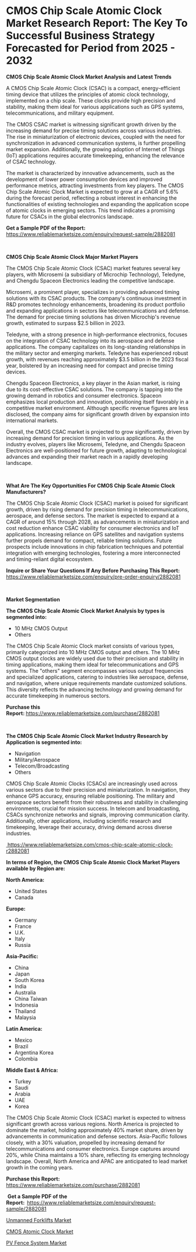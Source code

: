 <p><h1>CMOS Chip Scale Atomic Clock Market Research Report: The Key To Successful Business Strategy Forecasted for Period from 2025 - 2032</h1></p><p><strong>CMOS Chip Scale Atomic Clock Market Analysis and Latest Trends</strong></p>
<p><p>A CMOS Chip Scale Atomic Clock (CSAC) is a compact, energy-efficient timing device that utilizes the principles of atomic clock technology, implemented on a chip scale. These clocks provide high precision and stability, making them ideal for various applications such as GPS systems, telecommunications, and military equipment. </p><p>The CMOS CSAC market is witnessing significant growth driven by the increasing demand for precise timing solutions across various industries. The rise in miniaturization of electronic devices, coupled with the need for synchronization in advanced communication systems, is further propelling market expansion. Additionally, the growing adoption of Internet of Things (IoT) applications requires accurate timekeeping, enhancing the relevance of CSAC technology.</p><p>The market is characterized by innovative advancements, such as the development of lower power consumption devices and improved performance metrics, attracting investments from key players. The CMOS Chip Scale Atomic Clock Market is expected to grow at a CAGR of 5.6% during the forecast period, reflecting a robust interest in enhancing the functionalities of existing technologies and expanding the application scope of atomic clocks in emerging sectors. This trend indicates a promising future for CSACs in the global electronics landscape.</p></p>
<p><strong>Get a Sample PDF of the Report:&nbsp;</strong> <a href="https://www.reliablemarketsize.com/enquiry/request-sample/2882081?utm_campaign=2115&utm_medium=2&utm_source=Github&utm_content=ia&utm_term=12032025&utm_id=cmos-chip-scale-atomic-clock">https://www.reliablemarketsize.com/enquiry/request-sample/2882081</a></p>
<p>&nbsp;</p>
<p><strong>CMOS Chip Scale Atomic Clock Major Market Players</strong></p>
<p><p>The CMOS Chip Scale Atomic Clock (CSAC) market features several key players, with Microsemi (a subsidiary of Microchip Technology), Teledyne, and Chengdu Spaceon Electronics leading the competitive landscape.</p><p>Microsemi, a prominent player, specializes in providing advanced timing solutions with its CSAC products. The company's continuous investment in R&D promotes technology enhancements, broadening its product portfolio and expanding applications in sectors like telecommunications and defense. The demand for precise timing solutions has driven Microchip's revenue growth, estimated to surpass $2.5 billion in 2023.</p><p>Teledyne, with a strong presence in high-performance electronics, focuses on the integration of CSAC technology into its aerospace and defense applications. The company capitalizes on its long-standing relationships in the military sector and emerging markets. Teledyne has experienced robust growth, with revenues reaching approximately $3.5 billion in the 2023 fiscal year, bolstered by an increasing need for compact and precise timing devices.</p><p>Chengdu Spaceon Electronics, a key player in the Asian market, is rising due to its cost-effective CSAC solutions. The company is tapping into the growing demand in robotics and consumer electronics. Spaceon emphasizes local production and innovation, positioning itself favorably in a competitive market environment. Although specific revenue figures are less disclosed, the company aims for significant growth driven by expansion into international markets.</p><p>Overall, the CMOS CSAC market is projected to grow significantly, driven by increasing demand for precision timing in various applications. As the industry evolves, players like Microsemi, Teledyne, and Chengdu Spaceon Electronics are well-positioned for future growth, adapting to technological advances and expanding their market reach in a rapidly developing landscape.</p></p>
<p>&nbsp;</p>
<p><strong>What Are The Key Opportunities For CMOS Chip Scale Atomic Clock Manufacturers?</strong></p>
<p><p>The CMOS Chip Scale Atomic Clock (CSAC) market is poised for significant growth, driven by rising demand for precision timing in telecommunications, aerospace, and defense sectors. The market is expected to expand at a CAGR of around 15% through 2028, as advancements in miniaturization and cost reduction enhance CSAC viability for consumer electronics and IoT applications. Increasing reliance on GPS satellites and navigation systems further propels demand for compact, reliable timing solutions. Future prospects include innovations in chip fabrication techniques and potential integration with emerging technologies, fostering a more interconnected and timing-reliant digital ecosystem.</p></p>
<p><strong>Inquire or Share Your Questions If Any Before Purchasing This Report:</strong> <a href="https://www.reliablemarketsize.com/enquiry/pre-order-enquiry/2882081?utm_campaign=2115&utm_medium=2&utm_source=Github&utm_content=ia&utm_term=12032025&utm_id=cmos-chip-scale-atomic-clock">https://www.reliablemarketsize.com/enquiry/pre-order-enquiry/2882081</a></p>
<p>&nbsp;</p>
<p><strong>Market Segmentation</strong></p>
<p><strong>The CMOS Chip Scale Atomic Clock Market Analysis by types is segmented into:</strong></p>
<p><ul><li>10 MHz CMOS Output</li><li>Others</li></ul></p>
<p><p>The CMOS Chip Scale Atomic Clock market consists of various types, primarily categorized into 10 MHz CMOS output and others. The 10 MHz CMOS output clocks are widely used due to their precision and stability in timing applications, making them ideal for telecommunications and GPS systems. The "others" segment encompasses various output frequencies and specialized applications, catering to industries like aerospace, defense, and navigation, where unique requirements mandate customized solutions. This diversity reflects the advancing technology and growing demand for accurate timekeeping in numerous sectors.</p></p>
<p><strong>Purchase this Report:&nbsp;</strong><a href="https://www.reliablemarketsize.com/purchase/2882081?utm_campaign=2115&utm_medium=2&utm_source=Github&utm_content=ia&utm_term=12032025&utm_id=cmos-chip-scale-atomic-clock">https://www.reliablemarketsize.com/purchase/2882081</a></p>
<p>&nbsp;</p>
<p><strong>The CMOS Chip Scale Atomic Clock Market Industry Research by Application is segmented into:</strong></p>
<p><ul><li>Navigation</li><li>Military/Aerospace</li><li>Telecom/Broadcasting</li><li>Others</li></ul></p>
<p><p>CMOS Chip Scale Atomic Clocks (CSACs) are increasingly used across various sectors due to their precision and miniaturization. In navigation, they enhance GPS accuracy, ensuring reliable positioning. The military and aerospace sectors benefit from their robustness and stability in challenging environments, crucial for mission success. In telecom and broadcasting, CSACs synchronize networks and signals, improving communication clarity. Additionally, other applications, including scientific research and timekeeping, leverage their accuracy, driving demand across diverse industries.</p></p>
<p><a href="https://www.reliablemarketsize.com/cmos-chip-scale-atomic-clock-r2882081?utm_campaign=2115&utm_medium=2&utm_source=Github&utm_content=ia&utm_term=12032025&utm_id=cmos-chip-scale-atomic-clock">&nbsp;https://www.reliablemarketsize.com/cmos-chip-scale-atomic-clock-r2882081</a></p>
<p><strong>In terms of Region, the CMOS Chip Scale Atomic Clock Market Players available by Region are:</strong></p>
<p>
    <p> <strong> North America: </strong>
        <ul>
            <li>United States</li>
            <li>Canada</li>
        </ul>
        </p> 
    <p> <strong> Europe: </strong>
        <ul>
            <li>Germany</li>
            <li>France</li>
            <li>U.K.</li>
            <li>Italy</li>
            <li>Russia</li>
        </ul>
        </p> 
    <p> <strong> Asia-Pacific: </strong>
        <ul>
            <li>China</li>
            <li>Japan</li>
            <li>South Korea</li>
            <li>India</li>
            <li>Australia</li>
            <li>China Taiwan</li>
            <li>Indonesia</li>
            <li>Thailand</li>
            <li>Malaysia</li>
        </ul>
        </p> 
    <p> <strong> Latin America: </strong>
        <ul>
            <li>Mexico</li>
            <li>Brazil</li>
            <li>Argentina Korea</li>
            <li>Colombia</li>
        </ul>
        </p> 
    <p> <strong> Middle East & Africa: </strong>
        <ul>
            <li>Turkey</li>
            <li>Saudi</li>
            <li>Arabia</li>
            <li>UAE</li>
            <li>Korea</li>
        </ul>
    </p>
    </p>
<p><p>The CMOS Chip Scale Atomic Clock (CSAC) market is expected to witness significant growth across various regions. North America is projected to dominate the market, holding approximately 40% market share, driven by advancements in communication and defense sectors. Asia-Pacific follows closely, with a 30% valuation, propelled by increasing demand for telecommunications and consumer electronics. Europe captures around 20%, while China maintains a 10% share, reflecting its emerging technology landscape. Overall, North America and APAC are anticipated to lead market growth in the coming years.</p></p>
<p><strong>Purchase this Report: </strong><a href="https://www.reliablemarketsize.com/purchase/2882081?utm_campaign=2115&utm_medium=2&utm_source=Github&utm_content=ia&utm_term=12032025&utm_id=cmos-chip-scale-atomic-clock">https://www.reliablemarketsize.com/purchase/2882081</a></p>
<p>&nbsp;<strong>Get a Sample PDF of the Report:&nbsp;&nbsp;</strong><a href="https://www.reliablemarketsize.com/enquiry/request-sample/2882081?utm_campaign=2115&utm_medium=2&utm_source=Github&utm_content=ia&utm_term=12032025&utm_id=cmos-chip-scale-atomic-clock">https://www.reliablemarketsize.com/enquiry/request-sample/2882081</a></p>
<p><strong></strong></p>
<p><p><a href="https://github.com/jolashta/Market-Research-Report-List-1/blob/main/unmanned-forklifts-market.md?utm_campaign=2115&utm_medium=2&utm_source=Github&utm_content=ia&utm_term=12032025&utm_id=cmos-chip-scale-atomic-clock">Unmanned Forklifts Market</a></p><p><a href="https://github.com/lazregaartun/Market-Research-Report-List-1/blob/main/cmos-atomic-clock-market.md?utm_campaign=2115&utm_medium=2&utm_source=Github&utm_content=ia&utm_term=12032025&utm_id=cmos-chip-scale-atomic-clock">CMOS Atomic Clock Market</a></p><p><a href="https://github.com/sofayahoo2023/Market-Research-Report-List-7/blob/main/pv-fence-system-market.md?utm_campaign=2115&utm_medium=2&utm_source=Github&utm_content=ia&utm_term=12032025&utm_id=cmos-chip-scale-atomic-clock">PV Fence System Market</a></p></p>